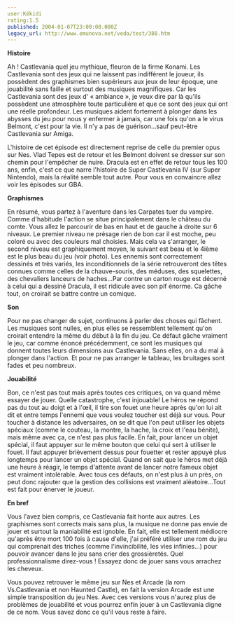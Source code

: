 ```yaml
---
user:Kékidi
rating:1.5
published: 2004-01-07T23:00:00.000Z
legacy_url: http://www.emunova.net/veda/test/388.htm
---
```

**Histoire**  

  

Ah ! Castlevania quel jeu mythique, fleuron de la firme Konami. Les Castlevania sont des jeux qui ne laissent pas indifférent le joueur, ils possèdent des graphismes bien supérieurs aux jeux de leur époque, une jouabilité sans faille et surtout des musiques magnifiques. Car les Castlevania sont des jeux d' « ambiance », je veux dire par là qu'ils possèdent une atmosphère toute particulière et que ce sont des jeux qui ont une réelle profondeur. Les musiques aident fortement à plonger dans les abysses du jeu pour nous y enfermer à jamais, car une fois qu'on a le virus Belmont, c'est pour la vie. Il n'y a pas de guérison...sauf peut-être Castlevania sur Amiga.  

  

L'histoire de cet épisode est directement reprise de celle du premier opus sur Nes. Vlad Tepes est de retour et les Belmont doivent se dresser sur son chemin pour l'empêcher de nuire. Dracula est en effet de retour tous les 100 ans, enfin, c'est ce que narre l'histoire de Super Castlevania IV (sur Super Nintendo), mais la réalité semble tout autre. Pour vous en convaincre allez voir les épisodes sur GBA.  

  

**Graphismes**  

  

En résumé, vous partez à l'aventure dans les Carpates tuer du vampire. Comme d'habitude l'action se situe principalement dans le château du comte. Vous allez le parcourir de bas en haut et de gauche à droite sur 6 niveaux. Le premier niveau ne présage rien de bon car il est moche, peu coloré ou avec des couleurs mal choisies. Mais cela va s'arranger, le second niveau est graphiquement moyen, le suivant est beau et le 4ième est le plus beau du jeu (voir photo). Les ennemis sont correctement dessinés et très variés, les inconditionnels de la série retrouveront des têtes connues comme celles de la chauve-souris, des méduses, des squelettes, des chevaliers lanceurs de haches...Par contre un carton rouge est décerné à celui qui a dessiné Dracula, il est ridicule avec son pif énorme. Ca gâche tout, on croirait se battre contre un comique.  

  

**Son**  

  

Pour ne pas changer de sujet, continuons à parler des choses qui fâchent. Les musiques sont nulles, en plus elles se ressemblent tellement qu'on croirait entendre la même du début à la fin du jeu. Ce défaut gâche vraiment le jeu, car comme énoncé précédemment, ce sont les musiques qui donnent toutes leurs dimensions aux Castlevania. Sans elles, on a du mal à plonger dans l'action. Et pour ne pas arranger le tableau, les bruitages sont fades et peu nombreux.  

  

**Jouabilité**  

  

Bon, ce n'est pas tout mais après toutes ces critiques, on va quand même essayer de jouer. Quelle catastrophe, c'est injouable! Le héros ne répond pas du tout au doigt et à l'œil, il tire son fouet une heure après qu'on lui ait dit et entre temps l'ennemi que vous voulez toucher est déjà sur vous. Pour toucher à distance les adversaires, on se dit que l'on peut utiliser les objets spéciaux (comme le couteau, la montre, la hache, la croix et l'eau bénite), mais même avec ça, ce n'est pas plus facile. En fait, pour lancer un objet spécial, il faut appuyer sur le même bouton que celui qui sert à utiliser le fouet. Il faut appuyer brièvement dessus pour fouetter et rester appuyé plus longtemps pour lancer un objet spécial. Quand on sait que le héros met déjà une heure à réagir, le temps d'attente avant de lancer notre fameux objet est vraiment intolérable. Avec tous ces défauts, on n'est plus à un près, on peut donc rajouter que la gestion des collisions est vraiment aléatoire...Tout est fait pour énerver le joueur.  

  

**En bref**  

  

Vous l'avez bien compris, ce Castlevania fait honte aux autres. Les graphismes sont corrects mais sans plus, la musique ne donne pas envie de jouer et surtout la maniabilité est ignoble. En fait, elle est tellement médiocre qu'après être mort 100 fois à cause d'elle, j'ai préféré utiliser une rom du jeu qui comprenait des triches (comme l'invincibilité, les vies infinies...) pour pouvoir avancer dans le jeu sans crier des grossièretés. Quel professionnalisme direz-vous ! Essayez donc de jouer sans vous arrachez les cheveux.  

  

Vous pouvez retrouver le même jeu sur Nes et Arcade (la rom Vs.Castlevania et non Haunted Castle), en fait la version Arcade est une simple transposition du jeu Nes. Avec ces versions vous n'aurez plus de problèmes de jouabilité et vous pourrez enfin jouer à un Castlevania digne de ce nom. Vous savez donc ce qu'il vous reste à faire.